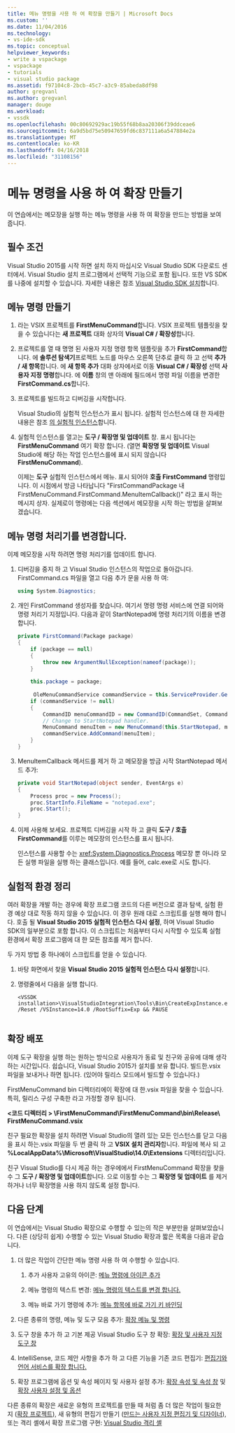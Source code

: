 ```yaml
---
title: 메뉴 명령을 사용 하 여 확장을 만들기 | Microsoft Docs
ms.custom: ''
ms.date: 11/04/2016
ms.technology:
- vs-ide-sdk
ms.topic: conceptual
helpviewer_keywords:
- write a vspackage
- vspackage
- tutorials
- visual studio package
ms.assetid: f97104c8-2bcb-45c7-a3c9-85abeda8df98
author: gregvanl
ms.author: gregvanl
manager: douge
ms.workload:
- vssdk
ms.openlocfilehash: 00c80692929ac19b55f68b8aa20306f39ddceae6
ms.sourcegitcommit: 6a9d5bd75e50947659fd6c837111a6a547884e2a
ms.translationtype: MT
ms.contentlocale: ko-KR
ms.lasthandoff: 04/16/2018
ms.locfileid: "31108156"
---
```

# <a name="creating-an-extension-with-a-menu-command"></a>메뉴 명령을 사용 하 여 확장 만들기
이 연습에서는 메모장을 실행 하는 메뉴 명령을 사용 하 여 확장을 만드는 방법을 보여 줍니다.  
  
## <a name="prerequisites"></a>필수 조건  
 Visual Studio 2015를 시작 하면 설치 하지 마십시오 Visual Studio SDK 다운로드 센터에서. Visual Studio 설치 프로그램에서 선택적 기능으로 포함 됩니다. 또한 VS SDK를 나중에 설치할 수 있습니다. 자세한 내용은 참조 [Visual Studio SDK 설치](../extensibility/installing-the-visual-studio-sdk.md)합니다.  
  
## <a name="creating-a-menu-command"></a>메뉴 명령 만들기  
  
1.  라는 VSIX 프로젝트를 **FirstMenuCommand**합니다. VSIX 프로젝트 템플릿을 찾을 수 있습니다는 **새 프로젝트** 대화 상자의 **Visual C# / 확장성**합니다.  
  
2.  프로젝트를 열 때 명명 된 사용자 지정 명령 항목 템플릿을 추가 **FirstCommand**합니다. 에 **솔루션 탐색기**프로젝트 노드를 마우스 오른쪽 단추로 클릭 하 고 선택 **추가 / 새 항목**합니다. 에 **새 항목 추가** 대화 상자에서로 이동 **Visual C# / 확장성** 선택 **사용자 지정 명령**합니다. 에 **이름** 창의 맨 아래에 필드에서 명령 파일 이름을 변경한 **FirstCommand.cs**합니다.  
  
3.  프로젝트를 빌드하고 디버깅을 시작합니다.  
  
     Visual Studio의 실험적 인스턴스가 표시 됩니다. 실험적 인스턴스에 대 한 자세한 내용은 참조 [의 실험적 인스턴스](../extensibility/the-experimental-instance.md)합니다.  
  
4.  실험적 인스턴스를 열고는 **도구 / 확장명 및 업데이트** 창. 표시 됩니다는 **FirstMenuCommand** 여기 확장 합니다. (열면 **확장명 및 업데이트** Visual Studio에 해당 하는 작업 인스턴스를에 표시 되지 않습니다 **FirstMenuCommand**).  
  
     이제는 **도구** 실험적 인스턴스에서 메뉴. 표시 되어야 **호출 FirstCommand** 명령입니다. 이 시점에서 방금 나타납니다 "FirstCommandPackage 내 FirstMenuCommand.FirstCommand.MenuItemCallback()" 라고 표시 하는 메시지 상자. 실제로이 명령에는 다음 섹션에서 메모장을 시작 하는 방법을 살펴보겠습니다.  
  
## <a name="changing-the-menu-command-handler"></a>메뉴 명령 처리기를 변경합니다.  
 이제 메모장을 시작 하려면 명령 처리기를 업데이트 합니다.  
  
1.  디버깅을 중지 하 고 Visual Studio 인스턴스의 작업으로 돌아갑니다. FirstCommand.cs 파일을 열고 다음 추가 문을 사용 하 여:  
  
    ```csharp  
    using System.Diagnostics;  
    ```  
  
2.  개인 FirstCommand 생성자를 찾습니다. 여기서 명령 명령 서비스에 연결 되어와 명령 처리기 지정입니다. 다음과 같이 StartNotepad에 명령 처리기의 이름을 변경 합니다.  
  
    ```csharp  
    private FirstCommand(Package package)  
    {  
        if (package == null)  
        {  
            throw new ArgumentNullException(nameof(package));  
        }  
  
        this.package = package;  
  
         OleMenuCommandService commandService = this.ServiceProvider.GetService(typeof(IMenuCommandService)) as OleMenuCommandService;  
        if (commandService != null)  
        {  
            CommandID menuCommandID = new CommandID(CommandSet, CommandId);  
            // Change to StartNotepad handler.  
            MenuCommand menuItem = new MenuCommand(this.StartNotepad, menuCommandID);  
            commandService.AddCommand(menuItem);  
        }  
    }  
    ```  
  
3.  MenuItemCallback 메서드를 제거 하 고 메모장을 방금 시작 StartNotepad 메서드 추가:  
  
    ```csharp  
    private void StartNotepad(object sender, EventArgs e)  
    {  
        Process proc = new Process();  
        proc.StartInfo.FileName = "notepad.exe";  
        proc.Start();  
    }  
    ```  
  
4.  이제 사용해 보세요. 프로젝트 디버깅을 시작 하 고 클릭 **도구 / 호출 FirstCommand**를 이루는 메모장의 인스턴스를 표시 됩니다.  
  
     인스턴스를 사용할 수는 <xref:System.Diagnostics.Process> 메모장 뿐 아니라 모든 실행 파일을 실행 하는 클래스입니다. 예를 들어, calc.exe로 시도 합니다.  
  
## <a name="cleaning-up-the-experimental-environment"></a>실험적 환경 정리  
 여러 확장을 개발 하는 경우에 확장 프로그램 코드의 다른 버전으로 결과 탐색, 실험 환경 예상 대로 작동 하지 않을 수 있습니다. 이 경우 원래 대로 스크립트를 실행 해야 합니다. 호출 될 **Visual Studio 2015 실험적 인스턴스 다시 설정**, 하며 Visual Studio SDK의 일부분으로 포함 합니다. 이 스크립트는 처음부터 다시 시작할 수 있도록 실험 환경에서 확장 프로그램에 대 한 모든 참조를 제거 합니다.  
  
 두 가지 방법 중 하나에이 스크립트를 얻을 수 있습니다.  
  
1.  바탕 화면에서 찾을 **Visual Studio 2015 실험적 인스턴스 다시 설정**합니다.  
  
2.  명령줄에서 다음을 실행 합니다.  
  
    ```  
    <VSSDK installation>\VisualStudioIntegration\Tools\Bin\CreateExpInstance.exe /Reset /VSInstance=14.0 /RootSuffix=Exp && PAUSE  
  
    ```  
  
## <a name="deploying-your-extension"></a>확장 배포  
 이제 도구 확장을 실행 하는 원하는 방식으로 사용자가 동료 및 친구와 공유에 대해 생각 하는 시간입니다. 쉽습니다, Visual Studio 2015가 설치를 보유 합니다. 빌드한.vsix 파일을 보내거나 하면 됩니다. (있어야 릴리스 모드에서 빌드할 수 있습니다.)  
  
 FirstMenuCommand bin 디렉터리에이 확장에 대 한.vsix 파일을 찾을 수 있습니다. 특히, 릴리스 구성 구축한 라고 가정할 경우 됩니다.  
  
 **\<코드 디렉터리 > \FirstMenuCommand\FirstMenuCommand\bin\Release\ FirstMenuCommand.vsix**  
  
 친구 필요한 확장을 설치 하려면 Visual Studio의 열려 있는 모든 인스턴스를 닫고 다음을 표시 하는.vsix 파일을 두 번 클릭 하 고 **VSIX 설치 관리자**합니다. 파일에 복사 되 고 **%LocalAppData%\Microsoft\VisualStudio\14.0\Extensions** 디렉터리입니다.  
  
 친구 Visual Studio를 다시 제공 하는 경우에에서 FirstMenuCommand 확장을 찾을 수 그 **도구 / 확장명 및 업데이트**합니다. 으로 이동할 수는 그 **확장명 및 업데이트** 를 제거 하거나 너무 확장명을 사용 하지 않도록 설정 합니다.  
  
## <a name="next-steps"></a>다음 단계  
 이 연습에서는 Visual Studio 확장으로 수행할 수 있는의 작은 부분만을 살펴보았습니다. 다른 (상당히 쉽게) 수행할 수 있는 Visual Studio 확장과 짧은 목록을 다음과 같습니다.  
  
1.  더 많은 작업이 간단한 메뉴 명령 사용 하 여 수행할 수 있습니다.  
  
    1.  추가 사용자 고유의 아이콘: [메뉴 명령에 아이콘 추가](../extensibility/adding-icons-to-menu-commands.md)  
  
    2.  메뉴 명령의 텍스트 변경: [메뉴 명령의 텍스트를 변경 합니다.](../extensibility/changing-the-text-of-a-menu-command.md)  
  
    3.  메뉴 바로 가기 명령에 추가: [메뉴 항목에 바로 가기 키 바인딩](../extensibility/binding-keyboard-shortcuts-to-menu-items.md)  
  
2.  다른 종류의 명령, 메뉴 및 도구 모음 추가: [확장 메뉴 및 명령](../extensibility/extending-menus-and-commands.md)  
  
3.  도구 창을 추가 하 고 기본 제공 Visual Studio 도구 창 확장: [확장 및 사용자 지정 도구 창](../extensibility/extending-and-customizing-tool-windows.md)  
  
4.  IntelliSense, 코드 제안 사항을 추가 하 고 다른 기능을 기존 코드 편집기: [편집기와 언어 서비스를 확장 합니다.](../extensibility/extending-the-editor-and-language-services.md)  
  
5.  확장 프로그램에 옵션 및 속성 페이지 및 사용자 설정 추가: [확장 속성 및 속성 창](../extensibility/extending-properties-and-the-property-window.md) 및 [확장 사용자 설정 및 옵션](../extensibility/extending-user-settings-and-options.md)  
  
 다른 종류의 확장은 새로운 유형의 프로젝트를 만들 때 처럼 좀 더 많은 작업이 필요한 지 ([확장 프로젝트](../extensibility/extending-projects.md)), 새 유형의 편집기 만들기 ([만드는 사용자 지정 편집기 및 디자이너](../extensibility/creating-custom-editors-and-designers.md)), 또는 격리 셸에서 확장 프로그램 구현: [Visual Studio 격리 셸](../extensibility/visual-studio-isolated-shell.md)